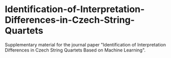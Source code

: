 # Identification-of-Interpretation-Differences-in-Czech-String-Quartets
 Supplementary material for the journal paper "Identification of Interpretation Differences in Czech String Quartets Based on Machine Learning".
